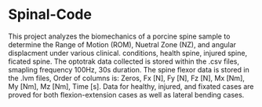 # Spinal-Code
This project analyzes the biomechanics of a porcine spine sample to determine the Range of Motion (ROM), Nuetral Zone (NZ), and angular displacment under various clinical. conditions, health spine, injured spine, ficated spine. 
The optotrak data collected is stored within the .csv files, smapling frequency 100Hz, 30s duration.
The spine flexor data is stored in the .lvm files, Order of columns is: Zeros, Fx [N], Fy [N], Fz [N], Mx [Nm], My [Nm], Mz [Nm], Time [s].
Data for healthy, injured, and fixated cases are proved for both flexion-extension cases as well as lateral bending cases.
